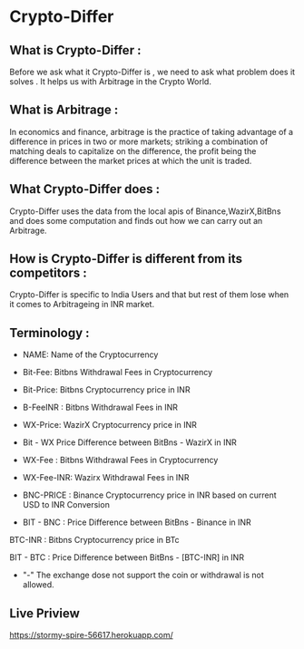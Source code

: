 # Crypto-Differ
## What is Crypto-Differ :

Before we ask what it Crypto-Differ is , we need to ask what problem does it solves . It helps us with Arbitrage in the Crypto World.

## What is Arbitrage : 

In economics and finance, arbitrage is the practice of taking advantage of a difference in prices in two or more markets; striking a combination of matching deals to capitalize on the difference, the profit being the difference between the market prices at which the unit is traded.

## What Crypto-Differ does :

Crypto-Differ uses the data from the local apis of Binance,WazirX,BitBns and does some computation and finds out how we can  carry out an Arbitrage.

## How is Crypto-Differ is different from its competitors :
  
Crypto-Differ is specific to India Users and that but rest of them lose when it comes to Arbitrageing in INR market.

## Terminology :
* NAME: Name of the Cryptocurrency

* Bit-Fee: Bitbns Withdrawal Fees in Cryptocurrency 

* Bit-Price: Bitbns Cryptocurrency  price in INR 

* B-FeeINR :	Bitbns Withdrawal Fees in INR

* WX-Price: WazirX Cryptocurrency  price in INR

* Bit - WX  Price Difference between BitBns - WazirX in INR 

* WX-Fee	: Bitbns Withdrawal Fees in Cryptocurrency 

* WX-Fee-INR: Wazirx Withdrawal Fees in INR

* BNC-PRICE	 : Binance Cryptocurrency  price in INR based on current USD to INR Conversion

* BIT - BNC : Price Difference between BitBns - Binance in INR 

BTC-INR	: Bitbns Cryptocurrency  price in BTc 

BIT - BTC :  Price Difference between BitBns - [BTC-INR] in INR 

* "-" The exchange dose not support the coin or withdrawal is not allowed. 

## Live Priview
https://stormy-spire-56617.herokuapp.com/
